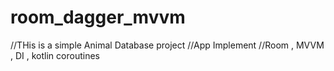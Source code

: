 # room_dagger_mvvm
//THis is a simple Animal Database project
//App Implement
//Room , MVVM , DI , kotlin coroutines